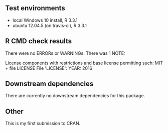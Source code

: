 ## Test environments
* local Windows 10 install, R 3.3.1
* ubuntu 12.04.5 (on travis-ci), R 3.3.1

## R CMD check results
There were no ERRORs or WARNINGs.  There was 1 NOTE:

License components with restrictions and base license permitting such:
  MIT + file LICENSE
File 'LICENSE':
  YEAR: 2016


## Downstream dependencies
There are currently no downstream dependencies for this package.

## Other
This is my first submission to CRAN.
